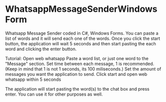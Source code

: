 # WhatsappMessageSenderWindowsForm
Whatsapp Message Sender coded in C#, Windows Forms. You can paste a list of words and it will send each one of the words. Once you click the start button, the application will wait 5 seconds and then start pasting the each word and clicking the enter button.

Tutorial:
Open web whatsapp
Paste a word list, or just one word to the "Message" section.
Set time between each message, 1 is recommended.
(Keep in mind that 1 is not 1 seconds, its 100 miliseconds.)
Set the amount of messages you want the application to send.
Click start and open web whatsapp within 5 seconds

The application will start pasting the word(s) to the chat box and press enter.
You can use it for other purposes as well.
